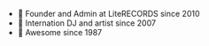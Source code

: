 - 🔭 Founder and Admin at LiteRECORDS since 2010
- 🌱 Internation DJ and artist since 2007
- 👯 Awesome since 1987
